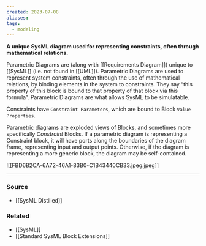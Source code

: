 ```yaml
---
created: 2023-07-08
aliases: 
tags:
  - modeling
---
```

**A unique SysML diagram used for representing constraints, often through mathematical relations.**

Parametric Diagrams are (along with [[Requirements Diagram]]) unique to [[SysML]] (i.e. not found in [[UML]]). Parametric Diagrams are used to represent system constraints, often through the use of mathematical relations, by binding elements in the system to constraints. They say “this property of this block is bound to that property of that block via this formula”. Parametric Diagrams are what allows SysML to be simulatable.

Constraints have `Constraint Parameters`, which are bound to Block `Value Properties`.

Parametric diagrams are exploded views of Blocks, and sometimes more specifically *Constraint* Blocks. If a parametric diagram is representing a Constraint block, it will have ports along the boundaries of the diagram frame, representing input and output points. Otherwise, if the diagram is representing a more generic block, the diagram may be self-contained.

![[FBD6B2CA-6A72-46A1-83B0-C1B43440CB33.jpeg.jpeg]]

---

### Source
- [[SysML Distilled]]

### Related
- [[SysML]] 
- [[Standard SysML Block Extensions]]